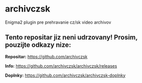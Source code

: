 # archivczsk

Enigma2 plugin pre prehravanie cz/sk video archivov

## Tento repositar jiz neni udrzovany! Prosim, pouzijte odkazy nize:

**Repositar:** https://github.com/archivczsk

**Info:** https://github.com/archivczsk/archivczsk/releases

**Doplnky:** https://github.com/archivczsk/archivczsk-doplnky
